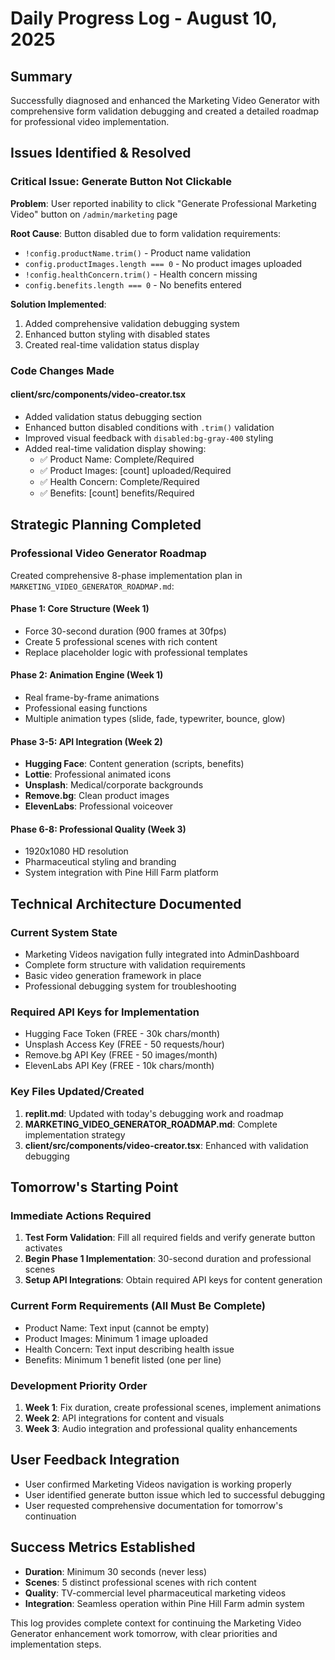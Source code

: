 # Daily Progress Log - August 10, 2025

## Summary
Successfully diagnosed and enhanced the Marketing Video Generator with comprehensive form validation debugging and created a detailed roadmap for professional video implementation.

## Issues Identified & Resolved

### Critical Issue: Generate Button Not Clickable
**Problem**: User reported inability to click "Generate Professional Marketing Video" button on `/admin/marketing` page

**Root Cause**: Button disabled due to form validation requirements:
- `!config.productName.trim()` - Product name validation
- `config.productImages.length === 0` - No product images uploaded
- `!config.healthConcern.trim()` - Health concern missing  
- `config.benefits.length === 0` - No benefits entered

**Solution Implemented**:
1. Added comprehensive validation debugging system
2. Enhanced button styling with disabled states
3. Created real-time validation status display

### Code Changes Made

#### client/src/components/video-creator.tsx
- Added validation status debugging section
- Enhanced button disabled conditions with `.trim()` validation
- Improved visual feedback with `disabled:bg-gray-400` styling
- Added real-time validation display showing:
  - ✅ Product Name: Complete/Required
  - ✅ Product Images: [count] uploaded/Required
  - ✅ Health Concern: Complete/Required  
  - ✅ Benefits: [count] benefits/Required

## Strategic Planning Completed

### Professional Video Generator Roadmap
Created comprehensive 8-phase implementation plan in `MARKETING_VIDEO_GENERATOR_ROADMAP.md`:

#### Phase 1: Core Structure (Week 1)
- Force 30-second duration (900 frames at 30fps)
- Create 5 professional scenes with rich content
- Replace placeholder logic with professional templates

#### Phase 2: Animation Engine (Week 1)  
- Real frame-by-frame animations
- Professional easing functions
- Multiple animation types (slide, fade, typewriter, bounce, glow)

#### Phase 3-5: API Integration (Week 2)
- **Hugging Face**: Content generation (scripts, benefits)
- **Lottie**: Professional animated icons
- **Unsplash**: Medical/corporate backgrounds
- **Remove.bg**: Clean product images
- **ElevenLabs**: Professional voiceover

#### Phase 6-8: Professional Quality (Week 3)
- 1920x1080 HD resolution
- Pharmaceutical styling and branding
- System integration with Pine Hill Farm platform

## Technical Architecture Documented

### Current System State
- Marketing Videos navigation fully integrated into AdminDashboard
- Complete form structure with validation requirements
- Basic video generation framework in place
- Professional debugging system for troubleshooting

### Required API Keys for Implementation
- Hugging Face Token (FREE - 30k chars/month)
- Unsplash Access Key (FREE - 50 requests/hour)
- Remove.bg API Key (FREE - 50 images/month)  
- ElevenLabs API Key (FREE - 10k chars/month)

### Key Files Updated/Created
1. **replit.md**: Updated with today's debugging work and roadmap
2. **MARKETING_VIDEO_GENERATOR_ROADMAP.md**: Complete implementation strategy
3. **client/src/components/video-creator.tsx**: Enhanced with validation debugging

## Tomorrow's Starting Point

### Immediate Actions Required
1. **Test Form Validation**: Fill all required fields and verify generate button activates
2. **Begin Phase 1 Implementation**: 30-second duration and professional scenes
3. **Setup API Integrations**: Obtain required API keys for content generation

### Current Form Requirements (All Must Be Complete)
- Product Name: Text input (cannot be empty)
- Product Images: Minimum 1 image uploaded
- Health Concern: Text input describing health issue
- Benefits: Minimum 1 benefit listed (one per line)

### Development Priority Order
1. **Week 1**: Fix duration, create professional scenes, implement animations
2. **Week 2**: API integrations for content and visuals
3. **Week 3**: Audio integration and professional quality enhancements

## User Feedback Integration
- User confirmed Marketing Videos navigation is working properly
- User identified generate button issue which led to successful debugging
- User requested comprehensive documentation for tomorrow's continuation

## Success Metrics Established
- **Duration**: Minimum 30 seconds (never less)
- **Scenes**: 5 distinct professional scenes with rich content
- **Quality**: TV-commercial level pharmaceutical marketing videos
- **Integration**: Seamless operation within Pine Hill Farm admin system

This log provides complete context for continuing the Marketing Video Generator enhancement work tomorrow, with clear priorities and implementation steps.
